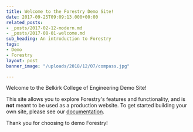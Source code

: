 ```yaml
---
title: Welcome to the Forestry Demo Site!
date: 2017-09-25T09:09:13.000+00:00
related_posts:
- _posts/2017-02-12-modern.md
- _posts/2017-08-01-welcome.md
sub_heading: An introduction to Forestry
tags:
- Demo
- Forestry
layout: post
banner_image: "/uploads/2018/12/07/compass.jpg"

---
```

Welcome to the Belkirk College of Engineering Demo Site!

This site allows you to explore Forestry's features and functionality, and is **not** meant to be used as a production website. To get started building your own site, please see our [documentation](https://forestry.io/docs/).

Thank you for choosing to demo Forestry!